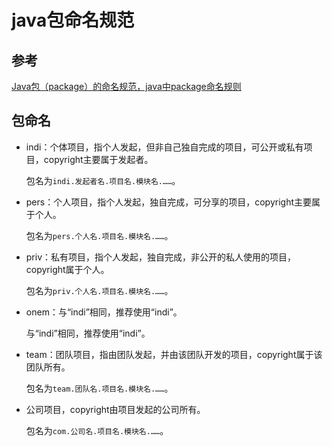 # java包命名规范
## 参考
[Java包（package）的命名规范，java中package命名规则](https://blog.csdn.net/kongjiea/article/details/45365753)
## 包命名
* indi：个体项目，指个人发起，但非自己独自完成的项目，可公开或私有项目，copyright主要属于发起者。

    包名为`indi.发起者名.项目名.模块名.……`。
* pers：个人项目，指个人发起，独自完成，可分享的项目，copyright主要属于个人。
    
    包名为`pers.个人名.项目名.模块名.……`。
* priv：私有项目，指个人发起，独自完成，非公开的私人使用的项目，copyright属于个人。

    包名为`priv.个人名.项目名.模块名.……`。
* onem：与“indi”相同，推荐使用“indi”。

    与“indi”相同，推荐使用“indi”。
* team：团队项目，指由团队发起，并由该团队开发的项目，copyright属于该团队所有。

   包名为`team.团队名.项目名.模块名.……`。
* 公司项目，copyright由项目发起的公司所有。

   包名为`com.公司名.项目名.模块名.……`。
